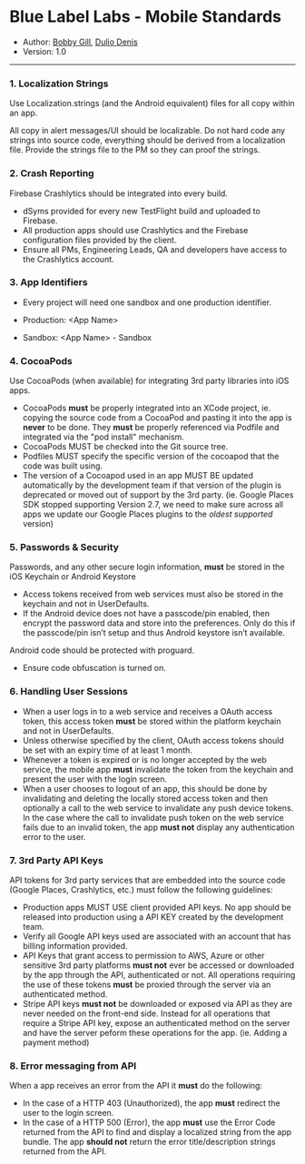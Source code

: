 # Blue Label Labs - Mobile Standards
- Author: [Bobby Gill](https://www.bluelabellabs.com/team/bobby-gill/), [Dulio Denis](https://www.bluelabellabs.com/team/dulio-denis/)
- Version: 1.0
---

### 1. Localization Strings
Use Localization.strings (and the Android equivalent) files for all copy within an app.

All copy in alert messages/UI should be localizable. Do not hard code any strings into source code, everything should be derived from a localization file.
Provide the strings file to the PM so they can proof the strings.

### 2. Crash Reporting
Firebase Crashlytics should be integrated into every build.
- dSyms provided for every new TestFlight build and uploaded to Firebase.
- All production apps should use Crashlytics and the Firebase configuration files provided by the client.
- Ensure all PMs, Engineering Leads, QA and developers have access to the Crashlytics account.

### 3. App Identifiers
- Every project will need one sandbox and one production identifier.

- Production: \<App Name>
- Sandbox: \<App Name> - Sandbox

### 4. CocoaPods
Use CocoaPods (when available) for integrating 3rd party libraries into iOS apps.

- CocoaPods **must** be properly integrated into an XCode project, ie. copying the source code from a CocoaPod and pasting it into the app is **never** to be done. They **must** be properly referenced via Podfile and integrated via the "pod install" mechanism.
- CocoaPods MUST be checked into the Git source tree.
- Podfiles MUST specify the specific version of the cocoapod that the code was built using.
- The version of a Cocoapod used in an app MUST BE updated automatically by the development team if that version of the plugin is deprecated or moved out of support by the 3rd party. (ie. Google Places SDK stopped supporting Version 2.7, we need to make sure across all apps we update our Google Places plugins to the *oldest supported* version)

### 5. Passwords & Security
Passwords, and any other secure login information, **must** be stored in the iOS Keychain or Android Keystore
- Access tokens received from web services must also be stored in the keychain and not in UserDefaults.
- If the Android device does not have a passcode/pin enabled, then encrypt the password data and store into the preferences. Only do this if the passcode/pin isn’t setup and thus Android keystore isn’t available.

Android code should be protected with proguard.
- Ensure code obfuscation is turned on.

### 6. Handling User Sessions
- When a user logs in to a web service and receives a OAuth access token, this access token **must** be stored within the platform keychain and not in UserDefaults.
- Unless otherwise specified by the client, OAuth access tokens should be set with an expiry time of at least 1 month.
- Whenever a token is expired or is no longer accepted by the web service, the mobile app **must** invalidate the token from the keychain and present the user with the login screen.
- When a user chooses to logout of an app, this should be done by invalidating and deleting the locally stored access token and then optionally a call to the web service to invalidate any push device tokens. In the case where the call to invalidate push token on the web service fails due to an invalid token, the app **must not** display any authentication error to the user.  

### 7. 3rd Party API Keys
API tokens for 3rd party services that are embedded into the source code (Google Places, Crashlytics, etc.) must follow the following guidelines:
- Production apps MUST USE client provided API keys. No app should be released into production using a API KEY created by the development team.
- Verify all Google API keys used are associated with an account that has billing information provided.
- API Keys that grant access to permission to AWS, Azure or other sensitive 3rd party platforms **must not** ever be accessed or downloaded by the app through the API, authenticated or not. All operations requiring the use of these tokens **must** be proxied through the server via an authenticated method.
- Stripe API keys **must not** be downloaded or exposed via API as they are never needed on the front-end side. Instead for all operations that require a Stripe API key, expose an authenticated method on the server and have the server peform these operations for the app. (ie. Adding a payment method)

### 8. Error messaging from API
When a app receives an error from the API it **must** do the following:
- In the case of a HTTP 403 (Unauthorized), the app **must** redirect the user to the login screen.
- In the case of a HTTP 500 (Error), the app **must** use the Error Code returned from the API to find and display a localized string from the app bundle. The app **should not** return the error title/description strings returned from the API.
